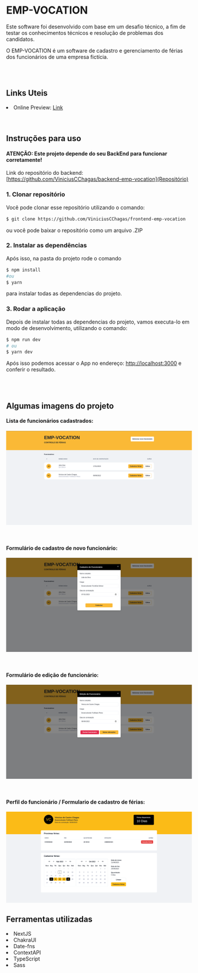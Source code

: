 # EMP-VOCATION

Este software foi desenvolvido com base em um desafio técnico, a fim de testar os conhecimentos técnicos e resolução de problemas dos candidatos.

O EMP-VOCATION é um software de cadastro e gerenciamento de férias dos funcionários de uma empresa fictícia.

</br>
</br>


## Links Uteis

<li>Online Preview: <a href="https://frontend-emp-vocation.vercel.app/" target="_blank">Link</a></li>

</br>
</br>


## Instruções para uso

#### ATENÇÃO: Este projeto depende do seu BackEnd para funcionar corretamente!

Link do repositório do backend: [https://github.com/ViniciusCChagas/backend-emp-vocation](Repositório)

### 1. Clonar repositório

Você pode clonar esse repositório utilizando o comando: <br>

```bash
$ git clone https://github.com/ViniciusCChagas/frontend-emp-vocation
```

ou você pode baixar o repositório como um arquivo .ZIP


### 2. Instalar as dependências

Após isso, na pasta do projeto rode o comando

```bash
$ npm install
#ou
$ yarn
```

para instalar todas as dependencias do projeto. <br>

### 3. Rodar a aplicação

Depois de instalar todas as dependencias do projeto, vamos executa-lo em modo de desenvolvimento, utilizando o comando:

```bash
$ npm run dev
# ou
$ yarn dev
```

Após isso podemos acessar o App no endereço: [http://localhost:3000](http://localhost:3000) e conferir o resultado.

</br>
</br>

## Algumas imagens do projeto

#### Lista de funcionários cadastrados:

![Lista de Funcionário](readme/lista-de-funcionarios.png)

<br/>

#### Formulário de cadastro de novo funcionário:

![Cadastro de Funcionáio](readme/cadastro-de-funcionario.png)

<br/>

#### Formulário de edição de funcionário:

![Edição de Funcionáio](readme/edicao-de-funcionario.png)

<br/>

#### Perfil do funcionário / Formulario de cadastro de férias:

![Perfil de Funcionáio](readme/perfil-funcionario.png)


## Ferramentas utilizadas

<li>NextJS</li>
<li>ChakraUI</li>
<li>Date-fns</li>
<li>ContextAPI</li>
<li>TypeScript</li>
<li>Sass</li>
